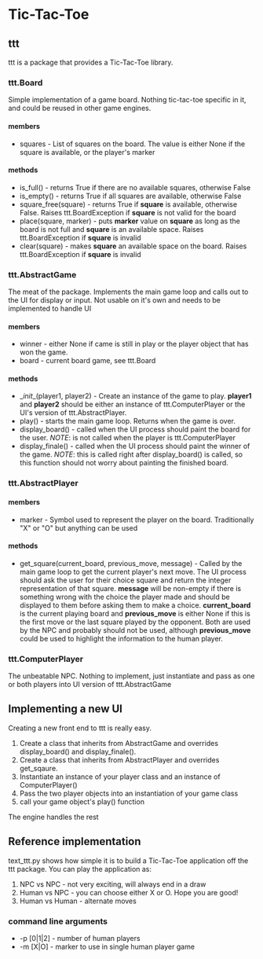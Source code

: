 # Tic-Tac-Toe

## ttt
ttt is a package that provides a Tic-Tac-Toe library.

### ttt.Board
Simple implementation of a game board.  Nothing tic-tac-toe specific in it, and could be reused in other game engines.

#### members

* squares - List of squares on the board.  The value is either None if the square is available, or the player's marker

#### methods

* is_full() - returns True if there are no available squares, otherwise False
* is_empty() - returns True if all squares are available, otherwise False
* square_free(square) - returns True if **square** is available, otherwise False.  Raises ttt.BoardException if **square** is not valid for the board
* place(square, marker) - puts **marker** value on **square** as long as the board is not full and **square** is an available space.  Raises ttt.BoardException if **square** is invalid
* clear(square) - makes **square** an available space on the board.  Raises ttt.BoardException if **square** is invalid

### ttt.AbstractGame
The meat of the package.  Implements the main game loop and calls out to the UI for display or input.  Not usable on it's own and needs to be implemented to handle UI

#### members

* winner - either None if came is still in play or the player object that has won the game.
* board - current board game, see ttt.Board

#### methods

* \__init__(player1, player2) - Create an instance of the game to play.  **player1** and **player2** should be either an instance of ttt.ComputerPlayer or the UI's version of ttt.AbstractPlayer.
* play() - starts the main game loop.  Returns when the game is over.
* display_board() - called when the UI process should paint the board for the user.  *NOTE*: is not called when the player is ttt.ComputerPlayer
* display_finale() - called when the UI process should paint the winner of the game.  *NOTE*: this is called right after display_board() is called, so this function should not worry about painting the finished board.

### ttt.AbstractPlayer

#### members

* marker - Symbol used to represent the player on the board.  Traditionally "X" or "O" but anything can be used

#### methods

* get_square(current_board, previous_move, message) - Called by the main game loop to get the current player's next move.  The UI process should ask the user for their choice square and return the integer representation of that square.  **message** will be non-empty if there is something wrong with the choice the player made and should be displayed to them before asking them to make a choice.  **current_board** is the current playing board and **previous_move** is either None if this is the first move or the last square played by the opponent.  Both are used by the NPC and probably should not be used, although **previous_move** could be used to highlight the information to the human player.

### ttt.ComputerPlayer
The unbeatable NPC.  Nothing to implement, just instantiate and pass as one or both players into UI version of ttt.AbstractGame

## Implementing a new UI
Creating a new front end to ttt is really easy.

1. Create a class that inherits from AbstractGame and overrides display_board() and display_finale().
2. Create a class that inherits from AbstractPlayer and overrides get_sqaure.
3. Instantiate an instance of your player class and an instance of ComputerPlayer()
4. Pass the two player objects into an instantiation of your game class
5. call your game object's play() function

The engine handles the rest

## Reference implementation
text_ttt.py shows how simple it is to build a Tic-Tac-Toe application off the ttt package.  You can play the application as:

1. NPC vs NPC - not very exciting, will always end in a draw
2. Human vs NPC - you can choose either X or O.  Hope you are good!
3. Human vs Human - alternate moves

### command line arguments

* -p [0|1|2]  - number of human players
* -m [X|O]    - marker to use in single human player game